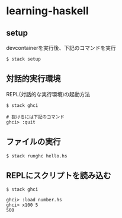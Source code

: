 # learning-haskell

## setup
devcontainerを実行後、下記のコマンドを実行
```
$ stack setup
```

## 対話的実行環境
REPL(対話的な実行環境)の起動方法
```
$ stack ghci

# 抜けるには下記のコマンド
ghci> :quit
```

## ファイルの実行
``` 
$ stack runghc hello.hs
```

## REPLにスクリプトを読み込む
```
$ stack ghci

ghci> :load number.hs
ghci> x100 5
500
```
